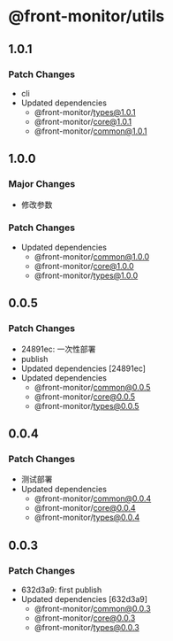 # @front-monitor/utils

## 1.0.1

### Patch Changes

- cli
- Updated dependencies
  - @front-monitor/types@1.0.1
  - @front-monitor/core@1.0.1
  - @front-monitor/common@1.0.1

## 1.0.0

### Major Changes

- 修改参数

### Patch Changes

- Updated dependencies
  - @front-monitor/common@1.0.0
  - @front-monitor/core@1.0.0
  - @front-monitor/types@1.0.0

## 0.0.5

### Patch Changes

- 24891ec: 一次性部署
- publish
- Updated dependencies [24891ec]
- Updated dependencies
  - @front-monitor/common@0.0.5
  - @front-monitor/core@0.0.5
  - @front-monitor/types@0.0.5

## 0.0.4

### Patch Changes

- 测试部署
- Updated dependencies
  - @front-monitor/common@0.0.4
  - @front-monitor/core@0.0.4
  - @front-monitor/types@0.0.4

## 0.0.3

### Patch Changes

- 632d3a9: first publish
- Updated dependencies [632d3a9]
  - @front-monitor/common@0.0.3
  - @front-monitor/core@0.0.3
  - @front-monitor/types@0.0.3
